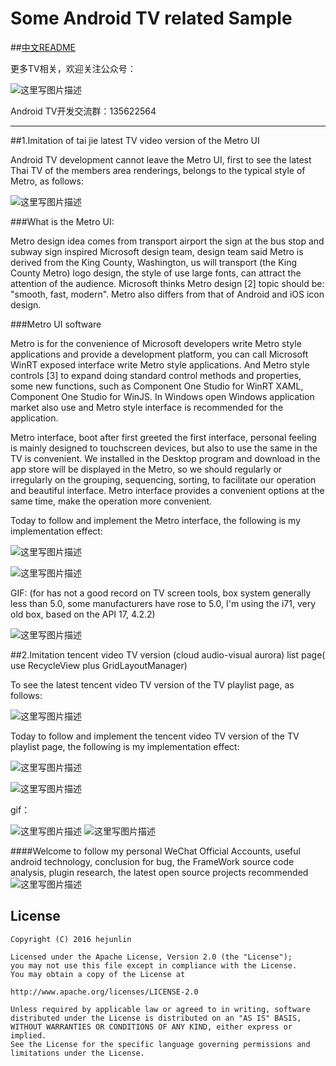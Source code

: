 
# Some Android TV related Sample

##[中文README](/README_CN.md)

更多TV相关，欢迎关注公众号：

![这里写图片描述](https://github.com/hejunlin2013/RedPackage/blob/master/image/qrcode.jpg)

Android TV开发交流群：135622564

---

##1.Imitation of tai jie latest TV video version of the Metro UI

Android TV development cannot leave the Metro UI, first to see the latest Thai TV of the members area renderings, belongs to the typical style of Metro, as follows:

![这里写图片描述](/images/device-2016-10-13-170829.png)

###What is the Metro UI:

Metro design idea comes from transport airport the sign at the bus stop and subway sign inspired Microsoft design team, design team said Metro is derived from the King County, Washington, us will transport (the King County Metro) logo design, the style of use large fonts, can attract the attention of the audience. Microsoft thinks Metro design [2] topic should be: \"smooth, fast, modern\". Metro also differs from that of Android and iOS icon design.

###Metro UI software

Metro is for the convenience of Microsoft developers write Metro style applications and provide a development platform, you can call Microsoft WinRT exposed interface write Metro style applications. And Metro style controls [3] to expand doing standard control methods and properties, some new functions, such as Component One Studio for WinRT XAML, Component One Studio for WinJS. In Windows open Windows application market also use and Metro style interface is recommended for the application.

Metro interface, boot after first greeted the first interface, personal feeling is mainly designed to touchscreen devices, but also to use the same in the TV is convenient. We installed in the Desktop program and download in the app store will be displayed in the Metro, so we should regularly or irregularly on the grouping, sequencing, sorting, to facilitate our operation and beautiful interface. Metro interface provides a convenient options at the same time, make the operation more convenient.

Today to follow and implement the Metro interface, the following is my implementation effect:

![这里写图片描述](/images/device-2016-10-13-192016.png)

![这里写图片描述](/images/device-2016-10-13-191954.png)

GIF: (for has not a good record on TV screen tools, box system generally less than 5.0, some manufacturers have rose to 5.0, I'm using the i71, very old box, based on the API 17, 4.2.2)

![这里写图片描述](/images/metro.gif)

##2.Imitation tencent video TV version (cloud audio-visual aurora) list page( use RecycleView plus GridLayoutManager)

To see the latest tencent video TV version of the TV playlist page, as follows:

![这里写图片描述](/images/device-2016-10-17-141123.png)

Today to follow and implement the tencent video TV version of the TV playlist page, the following is my implementation effect:

![这里写图片描述](/images/device-2016-10-17-151218.png)

![这里写图片描述](/images/device-2016-10-17-145135.png)

gif：

![这里写图片描述](/images/recycleview_1.gif)
![这里写图片描述](/images/recycleview_2.gif)


####Welcome to follow my personal WeChat Official Accounts, useful android technology, conclusion for bug, the FrameWork source code analysis, plugin research, the latest open source projects recommended
![这里写图片描述](https://github.com/hejunlin2013/RedPackage/blob/master/image/qrcode.jpg)

License
--------
```
Copyright (C) 2016 hejunlin

Licensed under the Apache License, Version 2.0 (the "License");
you may not use this file except in compliance with the License.
You may obtain a copy of the License at

http://www.apache.org/licenses/LICENSE-2.0

Unless required by applicable law or agreed to in writing, software
distributed under the License is distributed on an "AS IS" BASIS,
WITHOUT WARRANTIES OR CONDITIONS OF ANY KIND, either express or implied.
See the License for the specific language governing permissions and
limitations under the License.
```

